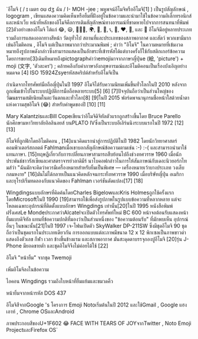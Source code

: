 `อีโมจิ ( / ɪ เมตร oʊ dʒ ฉัน / I- MOH -jee ; พหูพจน์อีโมจิหรืออีโมจิ[1] ) เป็นรูปสัญลักษณ์ , logogram , เขียนแสดงความคิดเห็นหรือยิ้มที่ฝังอยู่ในข้อความและนำมาใช้ในข้อความอิเล็กทรอนิกส์และหน้าเว็บ หน้าที่หลักของอีโมจิคือการเติมสัญลักษณ์ทางอารมณ์ที่ขาดหายไปจากการสนทนาที่พิมพ์ [2]ตัวอย่างของอีโมจิ ได้แก่ 😂, 😃, 🧘🏻‍♂️, 🌍, 🍞, 🚗, 📞, 🎉, ❤️, 🍆, และ 🏁 อีโมจิมีอยู่หลายประเภท รวมถึงการแสดงออกทางสีหน้า วัตถุทั่วไป สถานที่และประเภทของสภาพอากาศ และสัตว์ พวกเขามีมากเช่นอีโมติคอน , อีโมจิ แต่เป็นภาพมากกว่าประมาณพิมพ์ ; คำว่า "อิโมจิ" ในความหมายที่เข้มงวดหมายถึงรูปภาพดังกล่าวซึ่งสามารถแสดงเป็นอักขระที่เข้ารหัสได้แต่บางครั้งก็ใช้กับสติกเกอร์ข้อความโดยการขยาย[3]เดิมทีหมายถึงpictographคำว่าemojiมาจากภาษาญี่ปุ่นe (絵, 'picture')  +  moji (文字, 'ตัวละคร') ; คล้ายคลึงกับคำภาษาอังกฤษอารมณ์และอีโมติคอนเป็นเรื่องบังเอิญอย่างหมดจด [4] ISO 15924Zsyeรหัสสคริปต์สำหรับอีโมจิเป็น

กำเนิดจากโทรศัพท์มือถือญี่ปุ่นในปี 1997 อีโมจิได้รับความนิยมเพิ่มขึ้นทั่วโลกในปี 2010 หลังจากถูกเพิ่มเข้าไปในระบบปฏิบัติการมือถือหลายระบบ[5] [6] [7]ปัจจุบันถือว่าเป็นส่วนใหญ่ของวัฒนธรรมสมัยนิยมในตะวันตกและทั่วโลก[8] [9]ในปี 2015 ฟอร์ดพจนานุกรมชื่อหน้าใสด้วยน้ำตาแห่งความสุขอิโมจิ (😂) สำหรับคำพูดของปี [10] [11]

Mary KalantzisและBill Copeเขียนว่าอิโมจิดิจิทัลตัวแรกถูกสร้างขึ้นโดย Bruce Parello นักศึกษามหาวิทยาลัยอิลลินอยส์ บนPLATO IVซึ่งเป็นระบบอีเลิร์นนิงระบบแรกในปี 1972 [12] [13]

อีโมจิที่ถูกฟิกโดยอิโมติคอน , [14]แนวคิดแรกนำสู่การปฏิบัติในปี 1982 โดยนักวิทยาศาสตร์คอมพิวเตอร์สกอตต์ Fahlmanเมื่อเขาบอกสัญลักษณ์ข้อความตามเช่น :-) :-( และสามารถนำมาใช้แทนภาษา. [15]ทฤษฎีเกี่ยวกับการเปลี่ยนภาษาสามารถสืบย้อนไปถึงช่วงทศวรรษ 1960 เมื่อนักประพันธ์ชาวรัสเซียและศาสตราจารย์วลาดิมีร์ นาโบคอฟกล่าวในการให้สัมภาษณ์กับเดอะนิวยอร์กไทมส์ว่า "ฉันมักจะคิดว่าควรมีเครื่องหมายสำหรับยิ้มเป็นพิเศษ — เครื่องหมายเว้าบางประเภท วงเล็บกลมหงาย" [16]มันไม่ได้กลายเป็นแนวคิดหลักจนกระทั่งทศวรรษ 1990 เมื่อบริษัทญี่ปุ่น อเมริกา และยุโรปเริ่มทดลองกับแนวคิดของ Fahlman เวอร์ชันดัดแปลง[17] [18]

Wingdingsแบบอักษรที่คิดค้นโดยCharles BigelowและKris Holmesถูกใช้ครั้งแรกโดยMicrosoftในปี 1990 [19]สามารถใช้เพื่อส่งรูปภาพในรูปแบบข้อความที่หลากหลาย แต่จะโหลดเฉพาะอุปกรณ์ที่ติดตั้งแบบอักษร Wingdings เท่านั้น[20]ในปี 1995 หนังสือพิมพ์ฝรั่งเศสLe Mondeประกาศว่าAlcatelจะเปิดตัวโทรศัพท์ใหม่ BC 600 หน้าจอต้อนรับแสดงหน้ายิ้มแบบดิจิทัล แทนที่ข้อความปกติที่มองว่าเป็นส่วนหนึ่งของ "ข้อความต้อนรับ" ที่มักพบเห็น อุปกรณ์อื่นๆ ในขณะนั้น[21]ในปี 1997 เจ-โฟนเปิดตัว SkyWalker DP-211SW ซึ่งมีชุดอีโมจิ 90 ชุด ถือว่าเป็นชุดแรกในประเภทเดียวกัน การออกแบบแต่ละภาพมีขนาด 12 x 12 พิกเซลเป็นภาพขาวดำ แสดงถึงตัวเลข กีฬา เวลา ข้างขึ้นข้างแรม และสภาพอากาศ มันสะดุดตาบรรจุกองปูอีโมจิ [20]รุ่น J-Phone มียอดขายต่ำ และชุดอิโมจิจึงไม่ค่อยได้ใช้ [22]


อิโมจิ "หน้ายิ้ม" จากชุด Twemoji

เพิ่มอิโมจิลงในข้อความ

ไอคอน Wingdings รวมถึงใบหน้าที่ยิ้มแย้มและขมวดคิ้ว

หน้ายิ้มจากหน้ารหัส DOS 437




อีโมจิสีจากGoogle 's โครงการ Emoji Notoเริ่มต้นในปี 2012 และใช้Gmail , Google แฮงเอาท์ , Chrome OSและAndroid



ภาพประกอบสีของU+1F602 😂 FACE WITH TEARS OF JOYจากTwitter , Noto Emoji ProjectและFirefox OS`